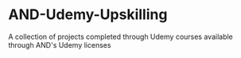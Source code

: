 # AND-Udemy-Upskilling
A collection of projects completed through Udemy courses available through AND's Udemy licenses

